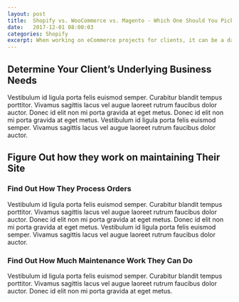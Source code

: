 ```yaml
---
layout: post
title:  Shopify vs. WooCommerce vs. Magento - Which One Should You Pick?
date:   2017-12-01 08:00:03
categories: Shopify
excerpt: When working on eCommerce projects for clients, it can be a daunting task to figure out which platform to go with. With most of them being so great, it's hard to choose.
---
```


## Determine Your Client’s Underlying Business Needs
Vestibulum id ligula porta felis euismod semper. Curabitur blandit tempus porttitor. Vivamus sagittis lacus vel augue laoreet rutrum faucibus dolor auctor. Donec id elit non mi porta gravida at eget metus. Donec id elit non mi porta gravida at eget metus. Vestibulum id ligula porta felis euismod semper. Vivamus sagittis lacus vel augue laoreet rutrum faucibus dolor auctor.

## Figure Out how they work on maintaining Their Site
### Find Out How They Process Orders
Vestibulum id ligula porta felis euismod semper. Curabitur blandit tempus porttitor. Vivamus sagittis lacus vel augue laoreet rutrum faucibus dolor auctor. Donec id elit non mi porta gravida at eget metus. Donec id elit non mi porta gravida at eget metus. Vestibulum id ligula porta felis euismod semper. Vivamus sagittis lacus vel augue laoreet rutrum faucibus dolor auctor.

### Find Out How Much Maintenance Work They Can Do
Vestibulum id ligula porta felis euismod semper. Curabitur blandit tempus porttitor. Vivamus sagittis lacus vel augue laoreet rutrum faucibus dolor auctor. Donec id elit non mi porta gravida at eget metus.